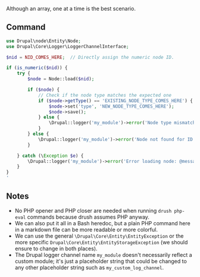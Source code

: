 Although an array, one at a time is the best scenario.

## Command

```php
use Drupal\node\Entity\Node;
use Drupal\Core\Logger\LoggerChannelInterface;

$nid = NID_COMES_HERE;  // Directly assign the numeric node ID.

if (is_numeric($nid)) {
    try {
        $node = Node::load($nid);

        if ($node) {
            // Check if the node type matches the expected one
            if ($node->getType() == 'EXISTING_NODE_TYPE_COMES_HERE') {
                $node->set('type', 'NEW_NODE_TYPE_COMES_HERE');
                $node->save();
            } else {
                \Drupal::logger('my_module')->error('Node type mismatch for node ID: @nid', ['@nid' => $nid]);
            }
        } else {
            \Drupal::logger('my_module')->error('Node not found for ID: @nid', ['@nid' => $nid]);
        }

    } catch (\Exception $e) {
        \Drupal::logger('my_module')->error('Error loading node: @message', ['@message' => $e->getMessage()]);
    }
}
'
```

## Notes

* No PHP opener and PHP closer are needed when running `drush php-eval` commands because drush assumes PHP anyway.
* We can also put it all in a Bash heredoc, but a plain PHP command here in a markdown file can be more readable or more colorful.
* We can use the general `\Drupal\Core\Entity\EntityException` or the more specific `Drupal\Core\Entity\EntityStorageException` (we should ensure to change in both places).
* The Drupal logger channel name `my_module` doesn't necessarily reflect a custom module; it's just a placeholder string that could be changed to any other placeholder string such as `my_custom_log_channel`.
